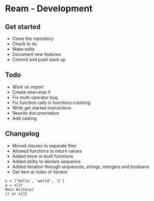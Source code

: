 # Ream - Development

## Get started

- Clone the repository
- Check to do
- Make edits
- Document new features
- Commit and push back up

## Todo

- Work on import
- Create else+else if
- Fix multi-operator bug
- Fix function calls in functions crashing
- Write get started instructions
- Rewrite documentation
- Add casting

## Changelog

- Moved classes to separate files
- Allowed functions to return values
- Added more in-built functions
- Added abilty to declare sequence
- Added iteration through sequences, strings, intergers and booleans
- Get item at index of iterator 
```ream
x = ['hello', 'world', '1'] 
a = x(2)
Main.Write(a)
// or x[2]
```
